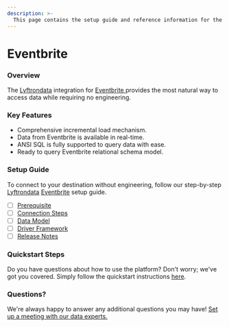```yaml
---
description: >-
  This page contains the setup guide and reference information for the Eventbrite source connector.
---
```


# Eventbrite

### Overview

The [Lyftrondata](https://www.lyftrondata.com/) integration for [Eventbrite](https://www.lyftrondata.com/integration/eventbrite/)[ ](https://www.lyftrondata.com/integration/eventbrite/)provides the most natural way to access data while requiring no engineering.

### Key Features

* Comprehensive incremental load mechanism.
* Data from Eventbrite is available in real-time.&#x20;
* ANSI SQL is fully supported to query data with ease.
* Ready to query Eventbrite relational schema model.

### Setup Guide

To connect to your destination without engineering, follow our step-by-step [Lyftrondata](https://www.lyftrondata.com/)  [Eventbrite](https://www.lyftrondata.com/integration/eventbrite/) setup guide.

* [ ] [Prerequisite](../../sales-analytics/eventbrite/prerequisite.md)
* [ ] [Connection Steps](../../sales-analytics/eventbrite/connection-steps.md)
* [ ] [Data Model](../../sales-analytics/eventbrite/data-model/)
* [ ] [Driver Framework](../../sales-analytics/eventbrite/driver-framework/)
* [ ] [Release Notes](../../sales-analytics/eventbrite/release-notes.md)

### Quickstart Steps

Do you have questions about how to use the platform? Don't worry; we've got you covered. Simply follow the quickstart instructions [here](../../../quickstart-steps.md).

### Questions? <a href="#questions" id="questions"></a>

We're always happy to answer any additional questions you may have! [Set up a meeting with our data experts.](https://www.lyftrondata.com/book-a-meeting/)

